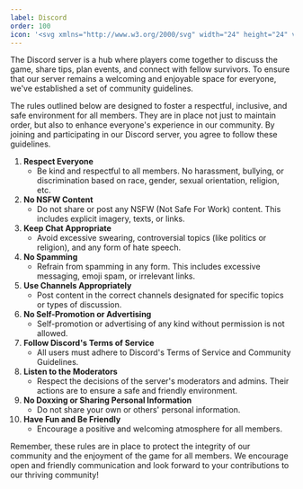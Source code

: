 ```yaml
---
label: Discord
order: 100
icon: '<svg xmlns="http://www.w3.org/2000/svg" width="24" height="24" viewBox="0 0 24 24"><path fill="currentColor" d="M19.27 5.33C17.94 4.71 16.5 4.26 15 4a.09.09 0 0 0-.07.03c-.18.33-.39.76-.53 1.09a16.09 16.09 0 0 0-4.8 0c-.14-.34-.35-.76-.54-1.09c-.01-.02-.04-.03-.07-.03c-1.5.26-2.93.71-4.27 1.33c-.01 0-.02.01-.03.02c-2.72 4.07-3.47 8.03-3.1 11.95c0 .02.01.04.03.05c1.8 1.32 3.53 2.12 5.24 2.65c.03.01.06 0 .07-.02c.4-.55.76-1.13 1.07-1.74c.02-.04 0-.08-.04-.09c-.57-.22-1.11-.48-1.64-.78c-.04-.02-.04-.08-.01-.11c.11-.08.22-.17.33-.25c.02-.02.05-.02.07-.01c3.44 1.57 7.15 1.57 10.55 0c.02-.01.05-.01.07.01c.11.09.22.17.33.26c.04.03.04.09-.01.11c-.52.31-1.07.56-1.64.78c-.04.01-.05.06-.04.09c.32.61.68 1.19 1.07 1.74c.03.01.06.02.09.01c1.72-.53 3.45-1.33 5.25-2.65c.02-.01.03-.03.03-.05c.44-4.53-.73-8.46-3.1-11.95c-.01-.01-.02-.02-.04-.02M8.52 14.91c-1.03 0-1.89-.95-1.89-2.12s.84-2.12 1.89-2.12c1.06 0 1.9.96 1.89 2.12c0 1.17-.84 2.12-1.89 2.12m6.97 0c-1.03 0-1.89-.95-1.89-2.12s.84-2.12 1.89-2.12c1.06 0 1.9.96 1.89 2.12c0 1.17-.83 2.12-1.89 2.12"/></svg>'
---
```


The Discord server is a hub where players come together to discuss the game, share tips, plan events, and connect with fellow survivors. To ensure that our server remains a welcoming and enjoyable space for everyone, we've established a set of community guidelines.

The rules outlined below are designed to foster a respectful, inclusive, and safe environment for all members. They are in place not just to maintain order, but also to enhance everyone's experience in our community. By joining and participating in our Discord server, you agree to follow these guidelines.

1. **Respect Everyone**
    - Be kind and respectful to all members. No harassment, bullying, or discrimination based on race, gender, sexual orientation, religion, etc.
2. **No NSFW Content**
    - Do not share or post any NSFW (Not Safe For Work) content. This includes explicit imagery, texts, or links.
3. **Keep Chat Appropriate**
    - Avoid excessive swearing, controversial topics (like politics or religion), and any form of hate speech.
4. **No Spamming**
    - Refrain from spamming in any form. This includes excessive messaging, emoji spam, or irrelevant links.
5. **Use Channels Appropriately**
    - Post content in the correct channels designated for specific topics or types of discussion.
6. **No Self-Promotion or Advertising**
    - Self-promotion or advertising of any kind without permission is not allowed.
7. **Follow Discord's Terms of Service**
    - All users must adhere to Discord's Terms of Service and Community Guidelines.
8. **Listen to the Moderators**
    - Respect the decisions of the server's moderators and admins. Their actions are to ensure a safe and friendly environment.
9.  **No Doxxing or Sharing Personal Information**
    - Do not share your own or others' personal information.
10. **Have Fun and Be Friendly**
    - Encourage a positive and welcoming atmosphere for all members.

Remember, these rules are in place to protect the integrity of our community and the enjoyment of the game for all members. We encourage open and friendly communication and look forward to your contributions to our thriving community!